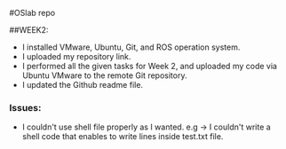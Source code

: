 #OSlab repo

##WEEK2:

*    I installed VMware, Ubuntu, Git, and ROS operation system.
*    I uploaded my repository link.
*    I performed all the given tasks for Week 2, and uploaded my code via Ubuntu VMware to the remote Git repository.
*    I updated the Github readme file.


### Issues:
* I couldn't use shell file properly as I wanted. e.g ->  I couldn't write a shell code that enables to write lines inside test.txt file.

